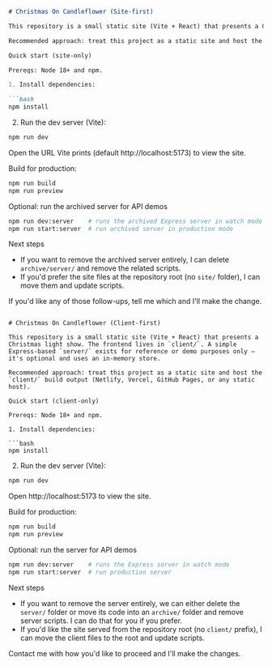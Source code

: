 ```markdown
# Christmas On Candleflower (Site-first)

This repository is a small static site (Vite + React) that presents a Christmas light show. The frontend lives in `site/`. A simple Express-based server is preserved under `archive/server/` for reference or demos.

Recommended approach: treat this project as a static site and host the `site/` build output (Netlify, Vercel, GitHub Pages, or any static host).

Quick start (site-only)

Prereqs: Node 18+ and npm.

1. Install dependencies:

```bash
npm install
```

2. Run the dev server (Vite):

```bash
npm run dev
```

Open the URL Vite prints (default http://localhost:5173) to view the site.

Build for production:

```bash
npm run build
npm run preview
```

Optional: run the archived server for API demos

```bash
npm run dev:server    # runs the archived Express server in watch mode
npm run start:server  # run archived server in production mode
```

Next steps

- If you want to remove the archived server entirely, I can delete `archive/server/` and remove the related scripts.
- If you'd prefer the site files at the repository root (no `site/` folder), I can move them and update scripts.

If you'd like any of those follow-ups, tell me which and I'll make the change.
```

# Christmas On Candleflower (Client-first)

This repository is a small static site (Vite + React) that presents a Christmas light show. The frontend lives in `client/`. A simple Express-based `server/` exists for reference or demo purposes only — it's optional and uses an in-memory store.

Recommended approach: treat this project as a static site and host the `client/` build output (Netlify, Vercel, GitHub Pages, or any static host).

Quick start (client-only)

Prereqs: Node 18+ and npm.

1. Install dependencies:

```bash
npm install
```

2. Run the dev server (Vite):

```bash
npm run dev
```

Open http://localhost:5173 to view the site.

Build for production:

```bash
npm run build
npm run preview
```

Optional: run the server for API demos

```bash
npm run dev:server    # runs the Express server in watch mode
npm run start:server  # run production server
```

Next steps

- If you want to remove the server entirely, we can either delete the `server/` folder or move its code into an `archive/` folder and remove server scripts. I can do that for you if you prefer.
- If you'd like the site served from the repository root (no `client/` prefix), I can move the client files to the root and update scripts.

Contact me with how you'd like to proceed and I'll make the changes.
